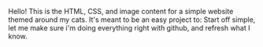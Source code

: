 Hello! This is the HTML, CSS, and image content for a simple website themed around my cats. It's meant to be an easy project to: Start off simple, let me make sure i'm doing everything right with github, and refresh what I know.
